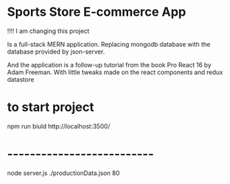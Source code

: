 # Sports Store E-commerce App
!!!! I am changing this project

Is a full-stack MERN application. Replacing mongodb database with the database provided by json-server.

And the application is a follow-up tutorial from the book Pro React 16 by Adam Freeman. 
With little tweaks made on the react components and redux datastore

# to start project
npm run biuld
http://localhost:3500/

# --------------------------
node server.js ./productionData.json 80

